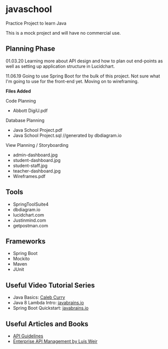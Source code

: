 # javaschool
Practice Project to learn Java

This is a mock project and will have no commercial use.

## Planning Phase
01.03.20
Learning more about API design and how to plan out end-points as well as setting up application structure in Lucidchart.

11.06.19
Going to use Spring Boot for the bulk of this project. Not sure what I'm going to use for the front-end yet. Moving on to wireframing.

**Files Added**

Code Planning<br />
* Abbott DigiU.pdf

Database Planning<br/> 
* Java School Project.pdf
* Java School Project.sql //generated by dbdiagram.io<br/>

View Planning / Storyboarding<br/> 
* admin-dashboard.jpg<br/>
* student-dashboard.jpg<br/>
* student-staff.jpg<br/>
* teacher-dashboard.jpg<br/>
* Wireframes.pdf</br>

## Tools
* SpringToolSuite4<br/>
* dbdiagram.io<br/>
* lucidchart.com<br/>
* Justinmind.com<br/>
* getpostman.com<br />

## Frameworks
* Spring Boot<br />
* Mockito<br />
* Maven<br />
* JUnit<br />

## Useful Video Tutorial Series
* Java Basics: [Caleb Curry](https://www.youtube.com/watch?v=r3GGV2TG_vw&list=PL_c9BZzLwBRKIMP_xNTJxi9lIgQhE51rF)<br/>
* Java 8 Lambda Intro: [javabrains.io](https://www.youtube.com/watch?v=gpIUfj3KaOc&list=PLqq-6Pq4lTTa9YGfyhyW2CqdtW9RtY-I3)<br/>
* Spring Boot Quickstart: [javabrains.io](https://www.youtube.com/watch?v=msXL2oDexqw&list=PLqq-6Pq4lTTbx8p2oCgcAQGQyqN8XeA1x)<br/>

## Useful Articles and Books
* [API Guidelines](https://github.com/byrondover/api-guidelines/blob/master/Guidelines.md)
* [Enterprise API Management by Luis Weir](https://www.packtpub.com/virtualization-and-cloud/enterprise-api-management)
